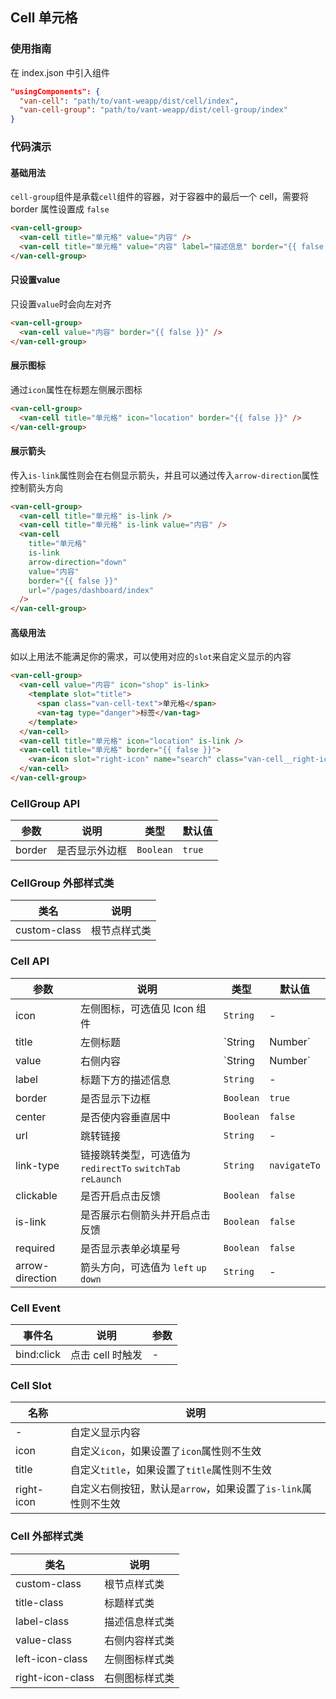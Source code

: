 ## Cell 单元格

### 使用指南

在 index.json 中引入组件
```json
"usingComponents": {
  "van-cell": "path/to/vant-weapp/dist/cell/index",
  "van-cell-group": "path/to/vant-weapp/dist/cell-group/index"
}
```

### 代码演示

#### 基础用法

`cell-group`组件是承载`cell`组件的容器，对于容器中的最后一个 cell，需要将 border 属性设置成 `false`

```html
<van-cell-group>
  <van-cell title="单元格" value="内容" />
  <van-cell title="单元格" value="内容" label="描述信息" border="{{ false }}" />
</van-cell-group>
```

#### 只设置value
只设置`value`时会向左对齐

```html
<van-cell-group>
  <van-cell value="内容" border="{{ false }}" />
</van-cell-group>
```

#### 展示图标
通过`icon`属性在标题左侧展示图标

```html
<van-cell-group>
  <van-cell title="单元格" icon="location" border="{{ false }}" />
</van-cell-group>
```


#### 展示箭头
传入`is-link`属性则会在右侧显示箭头，并且可以通过传入`arrow-direction`属性控制箭头方向

```html
<van-cell-group>
  <van-cell title="单元格" is-link />
  <van-cell title="单元格" is-link value="内容" />
  <van-cell
    title="单元格"
    is-link
    arrow-direction="down"
    value="内容"
    border="{{ false }}"
    url="/pages/dashboard/index"
  />
</van-cell-group>
```

#### 高级用法
如以上用法不能满足你的需求，可以使用对应的`slot`来自定义显示的内容

```html
<van-cell-group>
  <van-cell value="内容" icon="shop" is-link>
    <template slot="title">
      <span class="van-cell-text">单元格</span>
      <van-tag type="danger">标签</van-tag>
    </template>
  </van-cell>
  <van-cell title="单元格" icon="location" is-link />
  <van-cell title="单元格" border="{{ false }}">
    <van-icon slot="right-icon" name="search" class="van-cell__right-icon" />
  </van-cell>
</van-cell-group>
```

### CellGroup API

| 参数 | 说明 | 类型 | 默认值 |
|-----------|-----------|-----------|-------------|
| border | 是否显示外边框 | `Boolean` | `true` |

### CellGroup 外部样式类

| 类名 | 说明 |
|-----------|-----------|
| custom-class | 根节点样式类 |

### Cell API

| 参数 | 说明 | 类型 | 默认值 |
|-----------|-----------|-----------|-------------|
| icon | 左侧图标，可选值见 Icon 组件 | `String` | - |
| title | 左侧标题 | `String | Number` | - |
| value | 右侧内容 | `String | Number` | - |
| label | 标题下方的描述信息 | `String` | - |
| border | 是否显示下边框 | `Boolean` | `true` |
| center | 是否使内容垂直居中 | `Boolean` | `false` |
| url | 跳转链接 | `String` | - |
| link-type | 链接跳转类型，可选值为 `redirectTo` `switchTab` `reLaunch` | `String` | `navigateTo` |
| clickable | 是否开启点击反馈 | `Boolean` | `false` |
| is-link | 是否展示右侧箭头并开启点击反馈 | `Boolean` | `false` |
| required | 是否显示表单必填星号 | `Boolean` | `false` |
| arrow-direction | 箭头方向，可选值为 `left` `up` `down` | `String` | - |

### Cell Event

| 事件名 | 说明 | 参数 |
|-----------|-----------|-----------|
| bind:click | 点击 cell 时触发 | - |

### Cell Slot

| 名称 | 说明 |
|-----------|-----------|
| - | 自定义显示内容 |
| icon | 自定义`icon`，如果设置了`icon`属性则不生效 |
| title | 自定义`title`，如果设置了`title`属性则不生效 |
| right-icon | 自定义右侧按钮，默认是`arrow`，如果设置了`is-link`属性则不生效 |

### Cell 外部样式类

| 类名 | 说明 |
|-----------|-----------|
| custom-class | 根节点样式类 |
| title-class | 标题样式类 |
| label-class | 描述信息样式类 |
| value-class | 右侧内容样式类 |
| left-icon-class | 左侧图标样式类 |
| right-icon-class | 右侧图标样式类 |
